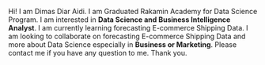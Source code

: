 Hi! I am Dimas Diar Aidi. I am Graduated Rakamin Academy for Data Science Program. I am interested in **Data Science and Business Intelligence Analyst**.  I am currently learning forecasting E-commerce Shipping Data. I am looking to collaborate on forecasting E-commerce Shipping Data and more about Data Science especially in **Business or Marketing**. Please contact me if you have any question to me. Thank you. 
